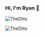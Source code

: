 ### Hi, I'm Ryan 👋

<p><img align="center" src="https://github-readme-stats.vercel.app/api/top-langs?username=TheDitis&show_icons=true&locale=en&layout=compact" alt="TheDitis" /></p>

<p><img align="center" src="https://github-readme-streak-stats.herokuapp.com/?user=TheDitis&" alt="TheDitis" /></p>




<!--
**TheDitis/TheDitis** is a ✨ _special_ ✨ repository because its `README.md` (this file) appears on your GitHub profile.

Here are some ideas to get you started:

- 🔭 I’m currently working on ...
- 🌱 I’m currently learning ...
- 👯 I’m looking to collaborate on ...
- 🤔 I’m looking for help with ...
- 💬 Ask me about ...
- 📫 How to reach me: ...
- 😄 Pronouns: ...
- ⚡ Fun fact: ...
-->
